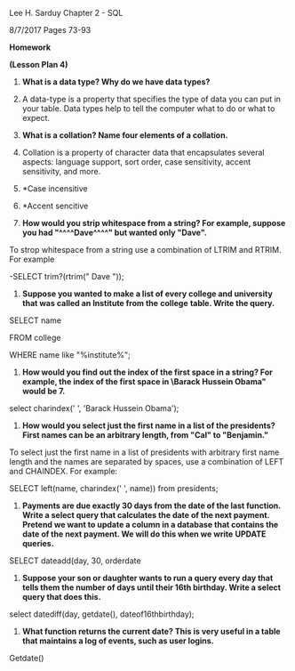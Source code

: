 Lee H. Sarduy                                                                                                                                               Chapter 2 - SQL

8/7/2017                                                                                                                                                       Pages 73-93

**Homework**

**(Lesson Plan 4)**

1. **What is a data type? Why do we have data types?**
  1. A data-type is a property that specifies the type of data you can put in your table. Data types help to tell the computer what to do or what to expect.

1. **What is a collation? Name four elements of a collation.**
  1. Collation is a property of character data that encapsulates several aspects: language support, sort order, case sensitivity, accent sensitivity, and more.
  2. \*Case incensitive
  3. \*Accent sencitive

1. **How would you strip whitespace from a string? For example, suppose you had &quot;^^^^Dave^^^^&quot; but wanted only &quot;Dave&quot;.**

To strop whitespace from a string use a combination of LTRIM and RTRIM. For example

-SELECT trim?(rtrim(&quot;   Dave   &quot;));

1. **Suppose you wanted to make a list of every college and university that was called an Institute from the**  **college**  **table. Write the query.**

SELECT name

FROM college

WHERE name like &quot;%institute%&quot;;

1. **How would you find out the index of the first space in a string? For example, the index of the first space in \Barack Hussein Obama&quot; would be 7.**

select charindex(&#39; &#39;, &#39;Barack Hussein Obama&#39;);

1. **How would you select just the first name in a list of the presidents? First names can be an arbitrary length, from &quot;Cal&quot; to &quot;Benjamin.&quot;**

To select just the first name in a list of presidents with arbitrary first name length and the names are separated by spaces, use a combination of LEFT and CHAINDEX. For example:

SELECT left(name, charindex(&#39; &#39;, name)) from presidents;

1. **Payments are due exactly 30 days from the date of the last function. Write a select query that calculates the date of the next payment. Pretend we want to update a column in a database that contains the date of the next payment. We will do this when we write**  **UPDATE**  **queries.**

SELECT dateadd(day, 30, orderdate

1. **Suppose your son or daughter wants to run a query every day that tells them the number of days until their 16th birthday. Write a select query that does this.**

select datediff(day, getdate(), dateof16thbirthday);

1. **What function returns the current date? This is very useful in a table that maintains a log of events, such as user logins.**

Getdate()